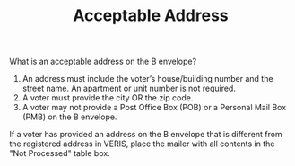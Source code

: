 ﻿---
layout: slide
title: "Acceptable Address"
---

What is an acceptable address on the B envelope?

1.  An address must include the voter’s house/building number and the street name.  An apartment or unit number is not required.
2.  A voter must provide the city OR the zip code.
3.  A voter may not provide a Post Office Box (POB) or a Personal Mail Box (PMB) on the B envelope. 

If a voter has provided an address on the B envelope that is different from the registered address in VERIS, place the mailer with all contents in the "Not Processed" table box.

